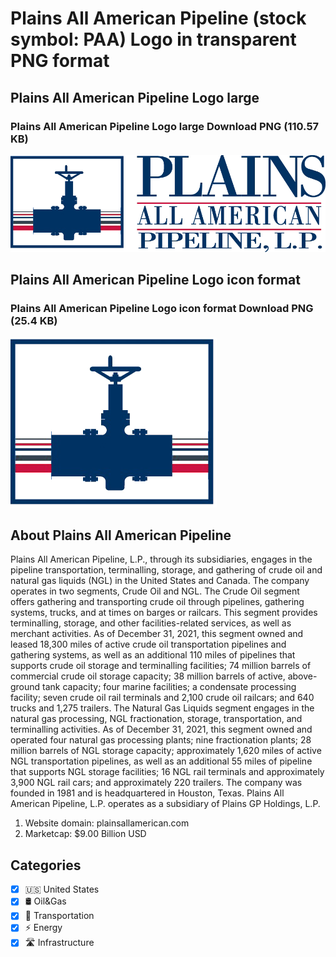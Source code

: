 # Plains All American Pipeline (stock symbol: PAA) Logo in transparent PNG format

## Plains All American Pipeline Logo large

### Plains All American Pipeline Logo large Download PNG (110.57 KB)

![Plains All American Pipeline Logo large Download PNG (110.57 KB)](/img/orig/PAA_BIG-f9dd6955.png)

## Plains All American Pipeline Logo icon format

### Plains All American Pipeline Logo icon format Download PNG (25.4 KB)

![Plains All American Pipeline Logo icon format Download PNG (25.4 KB)](/img/orig/PAA-c7d98b69.png)

## About Plains All American Pipeline

Plains All American Pipeline, L.P., through its subsidiaries, engages in the pipeline transportation, terminalling, storage, and gathering of crude oil and natural gas liquids (NGL) in the United States and Canada. The company operates in two segments, Crude Oil and NGL. The Crude Oil segment offers gathering and transporting crude oil through pipelines, gathering systems, trucks, and at times on barges or railcars. This segment provides terminalling, storage, and other facilities-related services, as well as merchant activities. As of December 31, 2021, this segment owned and leased 18,300 miles of active crude oil transportation pipelines and gathering systems, as well as an additional 110 miles of pipelines that supports crude oil storage and terminalling facilities; 74 million barrels of commercial crude oil storage capacity; 38 million barrels of active, above-ground tank capacity; four marine facilities; a condensate processing facility; seven crude oil rail terminals and 2,100 crude oil railcars; and 640 trucks and 1,275 trailers. The Natural Gas Liquids segment engages in the natural gas processing, NGL fractionation, storage, transportation, and terminalling activities. As of December 31, 2021, this segment owned and operated four natural gas processing plants; nine fractionation plants; 28 million barrels of NGL storage capacity; approximately 1,620 miles of active NGL transportation pipelines, as well as an additional 55 miles of pipeline that supports NGL storage facilities; 16 NGL rail terminals and approximately 3,900 NGL rail cars; and approximately 220 trailers. The company was founded in 1981 and is headquartered in Houston, Texas. Plains All American Pipeline, L.P. operates as a subsidiary of Plains GP Holdings, L.P.

1. Website domain: plainsallamerican.com
2. Marketcap: $9.00 Billion USD


## Categories
- [x] 🇺🇸 United States
- [x] 🛢 Oil&Gas
- [x] 🚚 Transportation
- [x] ⚡ Energy
- [x] 🛣️ Infrastructure
